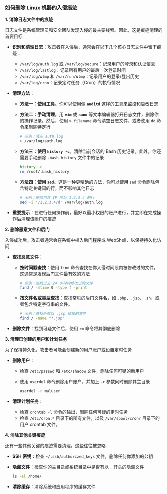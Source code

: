 ### 如何删除 Linux 机器的入侵痕迹

**1. 消除日志文件中的痕迹**

日志文件是系统管理员和安全团队发现入侵的最主要线索。因此，这是痕迹清理的首要目标

- **识别和清理日志**：攻击者在入侵后，通常会在以下几个核心日志文件中留下痕迹：

  - `/var/log/auth.log` 或 `/var/log/secure`：记录用户的登录和认证信息
  - `/var/log/lastlog`：记录所有用户的最后一次登录时间
  - `/var/log/wtmp` 和 `/var/run/utmp`：记录用户的登录/登出历史
  - `/var/log/cron`：记录定时任务（Cron）的执行情况

- **清理方法**：

  - **方法一：使用工具**。你可以使用像 **`auditd`** 这样的工具来监控和篡改日志

  - **方法二：手动清理**。用 **`vim`** 或 **`nano`** 等文本编辑器打开日志文件，删除你的操作记录。然后，使用 `> filename` 命令清空日志文件，或者使用 `dd` 命令来删除特定行

    ```bash
    # 示例：清空 auth.log
    > /var/log/auth.log
    ```

  - **方法三：使用 `history -c`**。清除当前会话的 Bash 历史记录。此外，你还需要手动删除 `.bash_history` 文件中的记录

    ```bash
    history -c
    rm /root/.bash_history
    ```

  - **方法四：使用 `sed`**。这是一种更精确的方法，你可以使用 `sed` 命令删除包含特定关键词的行，而不影响其他日志

    ```bash
    # 示例：删除包含 IP 地址 1.2.3.4 的行
    sed -i '/1.2.3.4/d' /var/log/auth.log
    ```

- **重要提示**：在进行任何操作前，最好以最小权限的账户进行，并立即在完成操作后清理该账户的痕迹

**2. 删除恶意文件和后门**

入侵成功后，攻击者通常会在系统中植入后门程序或 WebShell，以保持持久化访问

- **查找恶意文件**：

  - **按时间戳查找**：使用 `find` 命令查找在你入侵时间段内被修改过的文件。这通常是发现后门文件最有效的方法

    ```bash
    # 示例：查找过去 24 小时内修改过的文件
    find / -mtime 0 -type f -print
    ```

  - **按文件名或类型查找**：查找常见的后门文件名，如 `.php`、`.jsp`、`.sh`，或者包含特定字符串的文件。

    ```bash
    # 示例：查找所有以 .jsp 结尾的文件
    find / -name "*.jsp"
    ```

- **删除文件**：找到可疑文件后，使用 `rm` 命令将其彻底删除

**3. 清理已创建的用户和计划任务**

为了保持持久化，攻击者可能会创建新的用户账户或设置定时任务

- **删除用户**：

  - 检查 `/etc/passwd` 和 `/etc/shadow` 文件，删除任何可疑的新用户

  - 使用 `userdel` 命令删除用户账户，并加上 `-r` 参数同时删除其主目录

    ```bash
    userdel -r maluser
    ```

- **清理计划任务**：

  - 检查 `crontab -l` 命令的输出，删除任何可疑的定时任务
  - 检查 `/etc/cron.*` 目录下的所有文件，以及 `/var/spool/cron/` 目录下的用户 crontab 文件。

**4. 消除其他关键痕迹**

还有一些其他关键的痕迹需要清理，这些往往被忽略

- **SSH 密钥**：检查 `~/.ssh/authorized_keys` 文件，删除任何你添加的公钥

- **隐藏文件**：检查你的主目录或系统目录中是否有以 `.` 开头的隐藏文件

  ```bash
  ls -al /home/
  ```

- **清除缓存**：清除系统和应用程序的缓存文件